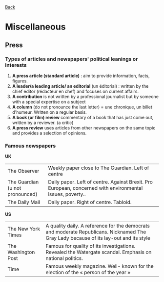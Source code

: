 [Back](../README.md)

# Miscellaneous

## Press

### Types of articles and newspapers' political leanings or interests

1. **A press article (standard article)** : aim to provide information, facts, figures.
2. **A leader/a leading article/ an editorial** (un éditorial) : written by the chief editor (rédacteur en chef) and focuses on current affairs.
3. **A contribution** is not written by a professional journalist but by someone with a special expertise on a subject
4. **A column** (do not pronounce the last letter) = une chronique, un billet d'humeur. Written on a regular basis.
5. **A book (or film) review** commentary of a book that has just come out, written by a reviewer. (a critic)
6. **A press review** uses articles from other newspapers on the same topic and provides a selection of opinions.

### Famous newspapers

**UK**

|                                     |                                                                                                           |
| ----------------------------------- | --------------------------------------------------------------------------------------------------------- |
| The Observer                        | Weekly paper close to The Guardian. Left of centre                                                        |
| The Guardian (u not <br>pronounced) | Daily paper. Left of centre. Against Brexit. Pro European, concerned with environmental issues, poverty.. |
| The Daily Mail                      | Daily paper. Right of centre. Tabloid.                                                                    |

**US**

| | |
| --- | --- |
| The New York Times | A quality daily. A reference for the democrats and moderate Republicans. Nicknamed The Gray Lady because of its lay-out and its style |
| The Washington Post | Famous for quality of its investigations. Revealed the Watergate scandal. Emphasis on national politics. |
| Time | Famous weekly magazine. Well- known for the election of the « person of the year » |
